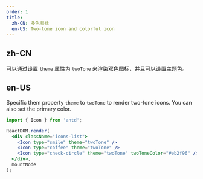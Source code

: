 ```yaml
---
order: 1
title:
  zh-CN: 多色图标
  en-US: Two-tone icon and colorful icon
---
```


## zh-CN

可以通过设置 `theme` 属性为 `twoTone` 来渲染双色图标，并且可以设置主题色。

## en-US

Specific them property `theme` to `twoTone` to render two-tone icons. You can also set the primary color.

````jsx
import { Icon } from 'antd';

ReactDOM.render(
  <div className="icons-list">
    <Icon type="smile" theme="twoTone" />
    <Icon type="coffee" theme="twoTone" />
    <Icon type="check-circle" theme="twoTone" twoToneColor="#eb2f96" />
  </div>,
  mountNode
);
````
